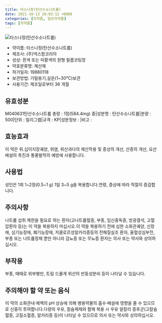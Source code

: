 ```yaml
---
title: 타스나정(탄산수소나트륨)
date: 2021-10-13 20:03:12 +0800
categories: [의약품, 일반의약품]
tags: [의약품]
---
```

![타스나정(탄산수소나트륨)](https://nedrug.mfds.go.kr/pbp/cmn/itemImageDownload/1O0bxj5FjxR)

- 약이름: 타스나정(탄산수소나트륨)
- 제조사: (주)넥스팜코리아
- 성상: 흰색 또는 미황색의 원형 필름코팅정
- 약효분류명: 제산제
- 허가일자: 19880118
- 보관방법: 기밀용기,실온(1~30℃)보관
- 사용기간: 제조일로부터 36 개월
## 유효성분
M040631탄산수소나트륨
총량 : 1정(584.4mg) 중|성분명 : 탄산수소나트륨|분량 : 500|단위 : 밀리그램|규격 : KP|성분정보 : |비고 :
## 효능효과
이 약은 위.십이지장궤양, 위염, 위산과다의 제산작용 및 증상의 개선, 산증의 개선, 요산배설의 촉진과 통풍발작의 예방에 사용합니다.
## 사용법
성인은 1회 1~2정(0.5~1 g) 1일 3~5 g을 복용합니다.연령, 증상에 따라 적절히 증감합니다.
## 주의사항
나트륨 섭취 제한을 필요로 하는 환자(고나트륨혈증, 부종, 임신중독증, 방광결석, 고혈압환자 등)는 이 약을 복용하지 마십시오.이 약을 복용하기 전에 심한 소화관궤양, 신장애, 심기능장애, 폐기능장애, 저클로르성알카리증등의 전해질실조 환자, 울혈성심부전, 부종 또는 나트륨정체 뿐만 아니라 감뇨증 또는 무뇨증 환자는 의사 또는 약사와 상의하십시오.
## 부작용
부종, 때때로 위부팽만, 트림 드물게 위산의 반동성분비 등이 나타날 수 있습니다.
## 주의해야 할 약 또는 음식
이 약의 소화관내·체액의 pH 상승에 의해 병용약물의 흡수·배설에 영향을 줄 수 있으므로 신중히 투여합니다.다량의 우유, 칼슘제제와 함께 복용 시 우유 알칼리 증후군(고칼슘혈증, 고질소혈증, 알카리증 등)이 나타날 수 있으므로 의사 또는 약사와 상의하십시오.
